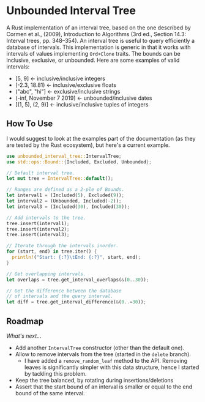 # Unbounded Interval Tree

A Rust implementation of an interval tree, based on the one described by Cormen et al., (2009), Introduction to Algorithms (3rd ed., Section 14.3: Interval trees, pp. 348–354). An interval tree is useful to query efficiently a database of intervals. This implementation is generic in that it works with intervals of values implementing `Ord+Clone` traits. The bounds can be inclusive, exclusive, or unbounded. Here are some examples of valid intervals:

* [5, 9] <- inclusive/inclusive integers
* [-2.3, 18.81) <- inclusive/exclusive floats
* ("abc", "hi"] <- exclusive/inclusive strings
* (-inf, November 7 2019] <- unbounded/inclusive dates
* [(1, 5), (2, 9)] <- inclusive/inclusive tuples of integers

## How To Use

I would suggest to look at the examples part of the documentation (as they are tested by the Rust ecosystem), but here's a current example.

```rust
use unbounded_interval_tree::IntervalTree;
use std::ops::Bound::{Included, Excluded, Unbounded};

// Default interval tree.
let mut tree = IntervalTree::default();

// Ranges are defined as a 2-ple of Bounds.
let interval1 = (Included(5), Excluded(9));
let interval2 = (Unbounded, Included(-2));
let interval3 = (Included(30), Included(30));

// Add intervals to the tree.
tree.insert(interval1);
tree.insert(interval2);
tree.insert(interval3);

// Iterate through the intervals inorder.
for (start, end) in tree.iter() {
  println!("Start: {:?}\tEnd: {:?}", start, end);
}

// Get overlapping intervals.
let overlaps = tree.get_interval_overlaps(&(0..30));

// Get the difference between the database
// of intervals and the query interval.
let diff = tree.get_interval_difference(&(0..=30));
```

## Roadmap

*What's next...*

* Add another `IntervalTree` constructor (other than the default one).
* Allow to remove intervals from the tree (started in the `delete` branch).
  * I have added a `remove_random_leaf` method to the API. Removing leaves is significantly simpler with this data structure, hence I started by tackling this problem.
* Keep the tree balanced, by rotating during insertions/deletions
* Assert that the start bound of an interval is smaller or equal to the end bound of the same interval.
